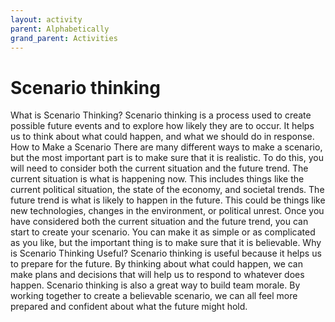 ```yaml
---
layout: activity
parent: Alphabetically
grand_parent: Activities
---
```


# Scenario thinking
What is Scenario Thinking? Scenario thinking is a process used to create possible future events and to explore how likely they are to occur. It helps us to think about what could happen, and what we should do in response. How to Make a Scenario There are many different ways to make a scenario, but the most important part is to make sure that it is realistic. To do this, you will need to consider both the current situation and the future trend. The current situation is what is happening now. This includes things like the current political situation, the state of the economy, and societal trends. The future trend is what is likely to happen in the future. This could be things like new technologies, changes in the environment, or political unrest. Once you have considered both the current situation and the future trend, you can start to create your scenario. You can make it as simple or as complicated as you like, but the important thing is to make sure that it is believable. Why is Scenario Thinking Useful? Scenario thinking is useful because it helps us to prepare for the future. By thinking about what could happen, we can make plans and decisions that will help us to respond to whatever does happen. Scenario thinking is also a great way to build team morale. By working together to create a believable scenario, we can all feel more prepared and confident about what the future might hold.